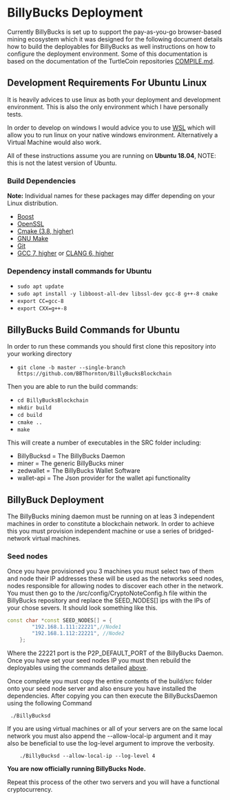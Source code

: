 # BillyBucks Deployment
Currently BillyBucks is set up to support the pay-as-you-go browser-based mining ecosystem which it was designed for the following document details how to build the deployables for BillyBucks as well instructions on how to configure the deployment environment. Some of this documentation is based on the documentation of the TurtleCoin repositories [COMPILE.md](COMPILE.md).

## Development Requirements For Ubuntu Linux
It is heavily advices to use linux as both your deployment and development environment. This is also the only environment which I have personally tests.

In order to develop on windows I would advice you to use [WSL](https://docs.microsoft.com/en-us/windows/wsl/install) which will allow you to run linux on your native windows environment. Alternatively a Virtual Machine would also work.

All of these instructions assume you are running on **Ubuntu 18.04**, NOTE: this is not the latest version of Ubuntu.

### Build Dependencies
**Note:** Individual names for these packages may differ depending on your Linux distribution.

-   [Boost](https://www.boost.org/)
-   [OpenSSL](https://www.openssl.org/)
-   [Cmake (3.8, higher)](https://cmake.org/download/)
-   [GNU Make](https://ftp.gnu.org/gnu/make/)
-   [Git](https://git-scm.com/)
-   [GCC 7, higher](https://gcc.gnu.org/) or [CLANG 6, higher](https://clang.llvm.org/)

### Dependency install commands for Ubuntu
-   `sudo apt update`
-   `sudo apt install -y libboost-all-dev libssl-dev gcc-8 g++-8 cmake`
-   `export CC=gcc-8`
-   `export CXX=g++-8`

## BillyBucks Build Commands for Ubuntu
In order to run these commands you should first clone this repository into your working directory
-   `git clone -b master --single-branch https://github.com/BBThornton/BillyBucksBlockchain`

Then you are able to run the build commands:
-   `cd BillyBucksBlockchain`
-   `mkdir build`
-   `cd build`
-   `cmake ..`
-   `make`

This will create a number of executables in the SRC folder including:
- BillyBucksd = The BillyBucks Daemon
- miner = The generic BillyBucks miner
- zedwallet = The BillyBucks Wallet Software
- wallet-api = The Json provider for the wallet api functionality

## BillyBuck Deployment
The BillyBucks mining daemon must be running on at leas 3 independent machines in order to constitute a blockchain network.
In order to achieve this you must provision independent machine or use a series of bridged-network virtual machines.

### Seed nodes
Once you have provisioned you 3 machines you must select two of them and node their IP addresses these will be used as the networks seed nodes, nodes responsible for allowing nodes to discover each other in the network.
You must then go to the /src/config/CryptoNoteConfig.h file within the BillyBucks repository and replace the SEED_NODES[] ips with the IPs of your chose severs. It should look something like this.
``` c++
const char *const SEED_NODES[] = {
        "192.168.1.111:22221",//Node1
        "192.168.1.112:22221", //Node2
    };
```
Where the 22221 port is the P2P_DEFAULT_PORT of the BillyBucks Daemon.
Once you have set your seed nodes IP you must then rebuild the deployables using the commands detailed [above](#billybucks-build-commands-for-ubuntu).

Once complete you must copy the entire contents of the build/src folder onto your seed node server and also ensure you have installed the dependencies.
After copying you can then execute the BillyBucksDaemon using the following Command
```
 ./BillyBucksd
```
If you are using virtual machines or all of your servers are on the same local network you must also append the --allow-local-ip argument and it may also be beneficial to use the log-level argument to improve the verbosity.
```
    ./BillyBucksd --allow-local-ip --log-level 4
```
**You are now officially running BillyBucks Node.**

Repeat this process of the other two servers and you will have a functional cryptocurrency.
